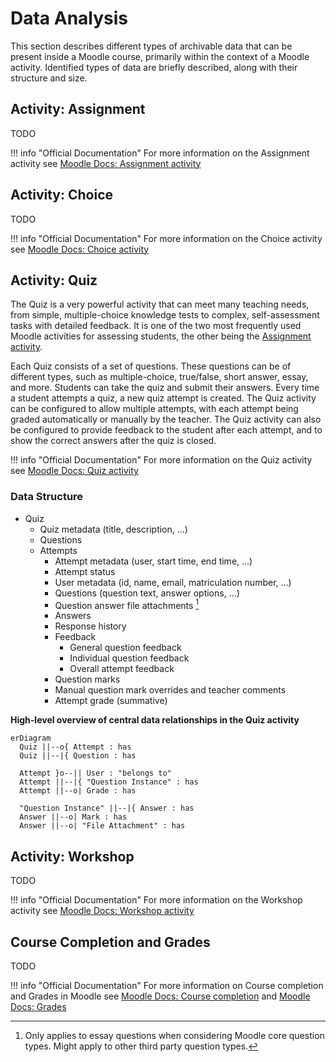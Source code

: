 # Data Analysis

This section describes different types of archivable data that can be present inside a Moodle course, primarily within
the context of a Moodle activity. Identified types of data are briefly described, along with their structure and size.


## Activity: Assignment

TODO

!!! info "Official Documentation"
    For more information on the Assignment activity see
    [Moodle Docs: Assignment activity](https://docs.moodle.org/en/Assignment_activity)


## Activity: Choice

TODO

!!! info "Official Documentation"
    For more information on the Choice activity see
    [Moodle Docs: Choice activity](https://docs.moodle.org/en/Choice_activity)


## Activity: Quiz

The Quiz is a very powerful activity that can meet many teaching needs, from simple, multiple-choice knowledge tests to
complex, self-assessment tasks with detailed feedback. It is one of the two most frequently used Moodle activities for
assessing students, the other being the [Assignment activity](#activity-assignment).

Each Quiz consists of a set of questions. These questions can be of different types, such as multiple-choice, true/false,
short answer, essay, and more. Students can take the quiz and submit their answers. Every time a student attempts a quiz,
a new quiz attempt is created. The Quiz activity can be configured to allow multiple attempts, with each attempt being
graded automatically or manually by the teacher. The Quiz activity can also be configured to provide feedback to the
student after each attempt, and to show the correct answers after the quiz is closed.

!!! info "Official Documentation"
    For more information on the Quiz activity see
    [Moodle Docs: Quiz activity](https://docs.moodle.org/en/Quiz_activity)

### Data Structure

- Quiz
    - Quiz metadata (title, description, ...)
    - Questions
    - Attempts
        - Attempt metadata (user, start time, end time, ...)
        - Attempt status
        - User metadata (id, name, email, matriculation number, ...)
        - Questions (question text, answer options, ...)
        - Question answer file attachments [^2]
        - Answers
        - Response history
        - Feedback
            - General question feedback
            - Individual question feedback
            - Overall attempt feedback
        - Question marks
        - Manual question mark overrides and teacher comments
        - Attempt grade (summative)

[^2]: Only applies to essay questions when considering Moodle core question types. Might apply to other third party
question types.


**High-level overview of central data relationships in the Quiz activity**
```mermaid
erDiagram
  Quiz ||--o{ Attempt : has
  Quiz ||--|{ Question : has

  Attempt }o--|| User : "belongs to"
  Attempt ||--|{ "Question Instance" : has
  Attempt ||--o| Grade : has
 
  "Question Instance" ||--|{ Answer : has
  Answer ||--o| Mark : has
  Answer ||--o| "File Attachment" : has
```


## Activity: Workshop

TODO

!!! info "Official Documentation"
    For more information on the Workshop activity see
    [Moodle Docs: Workshop activity](https://docs.moodle.org/en/Workshop_activity)


## Course Completion and Grades

TODO

!!! info "Official Documentation"
    For more information on Course completion and Grades in Moodle see
    [Moodle Docs: Course completion](https://docs.moodle.org/en/Course_completion) and
    [Moodle Docs: Grades](https://docs.moodle.org/en/Grade)
